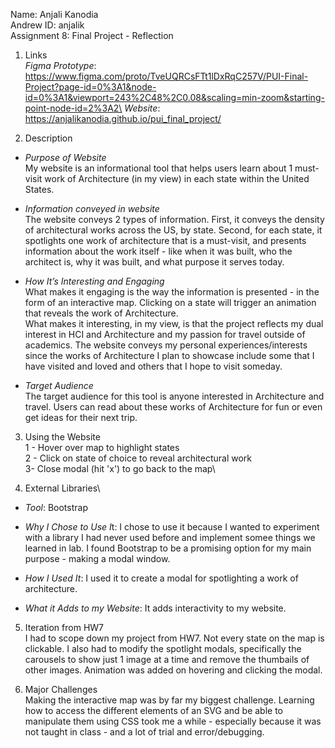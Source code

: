 Name: Anjali Kanodia\
Andrew ID: anjalik\
Assignment 8: Final Project - Reflection


1. Links\
*Figma Prototype*: https://www.figma.com/proto/TveUQRCsFTt1lDxRqC257V/PUI-Final-Project?page-id=0%3A1&node-id=0%3A1&viewport=243%2C48%2C0.08&scaling=min-zoom&starting-point-node-id=2%3A2\
*Website*: https://anjalikanodia.github.io/pui_final_project/


2. Description
- *Purpose of Website*\
My website is an informational tool that helps users learn about 1 must-visit work of Architecture (in my view) in each state within the United States. 

- *Information conveyed in website*\
The website conveys 2 types of information. First, it conveys the density of architectural works across the US, by state. Second, for each state, it spotlights one work of architecture that is a must-visit, and presents information about the work itself - like when it was built, who the architect is, why it was built, and what purpose it serves today.

- *How It’s Interesting and Engaging*\
What makes it engaging is the way the information is presented - in the form of an interactive map. Clicking on a state will trigger an animation that reveals the work of Architecture.\
What makes it interesting, in my view, is that the project reflects my dual interest in HCI and Architecture and my passion for travel outside of academics. The website conveys my personal experiences/interests since the works of Architecture I plan to showcase include some that I have visited and loved and others that I hope to visit someday.

- *Target Audience*\
The target audience for this tool is anyone interested in Architecture and travel. Users can read about these works of Architecture for fun or even get ideas for their next trip.


3. Using the Website\
1 - Hover over map to highlight states\
2 - Click on state of choice to reveal architectural work\
3- Close modal (hit 'x') to go back to the map\

4. External Libraries\
- *Tool*: Bootstrap

- *Why I Chose to Use I*t: I chose to use it because I wanted to experiment with a library I had never used before and implement somee things we learned in lab. I found Bootstrap to be a promising option for my main purpose - making a modal window.

- *How I Used It*: I used it to create a modal for spotlighting a work of architecture.

- *What it Adds to my Website*: It adds interactivity to my website.

5. Iteration from HW7\
I had to scope down my project from HW7. Not every state on the map is clickable. I also had to modify the spotlight modals, specifically the carousels to show just 1 image at a time and remove the thumbails of other images.
Animation was added on hovering and clicking the modal.

6. Major Challenges\
Making the interactive map was by far my biggest challenge. Learning how to access the different elements of an SVG and be able to manipulate them using CSS took me a while - especially because it was not taught in class - and a lot of trial and error/debugging.
